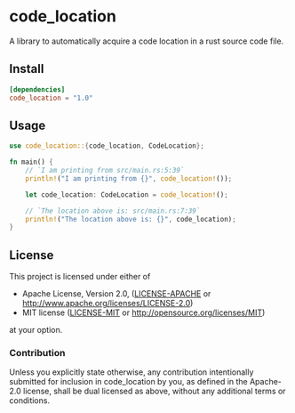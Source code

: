 # code_location

A library to automatically acquire a code location in a rust source code file.

## Install

```toml
[dependencies]
code_location = "1.0"
```

## Usage

```rust
use code_location::{code_location, CodeLocation};

fn main() {
    // `I am printing from src/main.rs:5:39`
    println!("I am printing from {}", code_location!());

    let code_location: CodeLocation = code_location!();

    // `The location above is: src/main.rs:7:39`
    println!("The location above is: {}", code_location);
}
```

## License

This project is licensed under either of

 * Apache License, Version 2.0, ([LICENSE-APACHE](LICENSE-APACHE) or
   http://www.apache.org/licenses/LICENSE-2.0)
 * MIT license ([LICENSE-MIT](LICENSE-MIT) or
   http://opensource.org/licenses/MIT)

at your option.

### Contribution

Unless you explicitly state otherwise, any contribution intentionally submitted
for inclusion in code_location by you, as defined in the Apache-2.0 license, shall be
dual licensed as above, without any additional terms or conditions.
